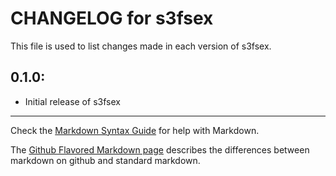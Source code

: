 # CHANGELOG for s3fsex

This file is used to list changes made in each version of s3fsex.

## 0.1.0:

* Initial release of s3fsex

- - -
Check the [Markdown Syntax Guide](http://daringfireball.net/projects/markdown/syntax) for help with Markdown.

The [Github Flavored Markdown page](http://github.github.com/github-flavored-markdown/) describes the differences between markdown on github and standard markdown.
